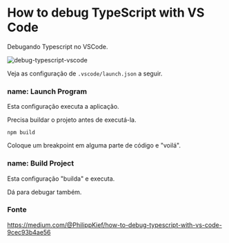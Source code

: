 # How to debug TypeScript with VS Code

Debugando Typescript no VSCode.

![debug-typescript-vscode](https://user-images.githubusercontent.com/1257048/86402536-5f5e3000-bc82-11ea-89ab-406b5e860a5e.png)

Veja as configuração de `.vscode/launch.json` a seguir.


### name: Launch Program

Esta configuração executa a aplicação.

Precisa buildar o projeto antes de executá-la.

    npm build

Coloque um breakpoint em alguma parte de código e "voilá".


### name: Build Project

Esta configuração "builda" e executa.

Dá para debugar também.


### Fonte

https://medium.com/@PhilippKief/how-to-debug-typescript-with-vs-code-9cec93b4ae56